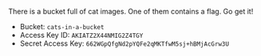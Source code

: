 There is a bucket full of cat images. One of them contains a flag. Go get it!

- Bucket: `cats-in-a-bucket`
- Access Key ID: <code>AKIATZ2X44</code><code>NMIG2Z4TGY</code>
- Secret Access Key: <code>662WGpQfgNd2pYQFe2qM</code><code>KTfwM5sj+hBMjAcGrw3U</code>
